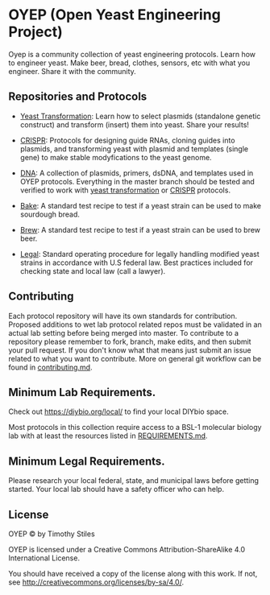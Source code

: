 # OYEP (Open Yeast Engineering Project)

Oyep is a community collection of yeast engineering protocols. Learn how to engineer yeast. Make beer, bread, clothes, sensors, etc with what you engineer. Share it with the community.

## Repositories and Protocols

* [Yeast Transformation](https://github.com/oyep/transform): Learn how to select plasmids (standalone genetic construct) and transform (insert) them into yeast. Share your results!

* [CRISPR](https://github.com/oyep/CRISPR): Protocols for designing guide RNAs, cloning guides into plasmids, and transforming yeast with plasmid and templates (single gene) to make stable modyfications to the yeast genome.

* [DNA](https://github.com/oyep/DNA): A collection of plasmids, primers, dsDNA, and templates used in OYEP protocols. Everything in the master branch should be tested and verified to work with [yeast transformation](https://github.com/oyep/transform) or [CRISPR](https://github.com/oyep/CRISPR) protocols.

* [Bake](https://github.com/oyep/bake): A standard test recipe to test if a yeast strain can be used to make sourdough bread.

* [Brew](https://github.com/oyep/brew): A standard test recipe to test if a yeast strain can be used to brew beer.

* [Legal](https://github.com/oyep/legal): Standard operating procedure for legally handling modified yeast strains in accordance with U.S federal law. Best practices included for checking state and local law (call a lawyer).

## Contributing

Each protocol repository will have its own standards for contribution. Proposed additions to wet lab protocol related repos must be validated in an actual lab setting before being merged into master. To contribute to a repository please remember to fork, branch, make edits, and then submit your pull request. If you don't know what that means just submit an issue related to what you want to contribute. More on general git workflow can be found in [contributing.md](./contributing.md).

## Minimum Lab Requirements.

Check out https://diybio.org/local/ to find your local DIYbio space.

Most protocols in this collection require access to a BSL-1 molecular biology lab with at least the resources listed in [REQUIREMENTS.md](./REQUIREMENTS.md). 

## Minimum Legal Requirements.

Please research your local federal, state, and municipal laws before getting started. Your local lab should have a safety officer who can help.

## License
OYEP © by Timothy Stiles

OYEP is licensed under a
Creative Commons Attribution-ShareAlike 4.0 International License.

You should have received a copy of the license along with this
work. If not, see <http://creativecommons.org/licenses/by-sa/4.0/>.
